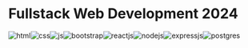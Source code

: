 
# Fullstack Web Development 2024

![html]![css]![js]![bootstrap]![reactjs]![nodejs]![expressjs]![postgres]

<!-- Variable -->
[html]: https://img.shields.io/badge/HTML5-E34F26?style=for-the-badge&logo=html5&logoColor=white
[css]: https://img.shields.io/badge/CSS3-1572B6?style=for-the-badge&logo=css3&logoColor=white
[js]: https://img.shields.io/badge/JavaScript-323330?style=for-the-badge&logo=javascript&logoColor=F7DF1E
[reactjs]: https://img.shields.io/badge/React-20232A?style=for-the-badge&logo=react&logoColor=61DAFB
[bootstrap]: https://img.shields.io/badge/Bootstrap-563D7C?style=for-the-badge&logo=bootstrap&logoColor=white
[expressjs]: https://img.shields.io/badge/Express%20js-000000?style=for-the-badge&logo=express&logoColor=white
[nodejs]: https://img.shields.io/badge/Node%20js-339933?style=for-the-badge&logo=nodedotjs&logoColor=white
[postgres]: https://img.shields.io/badge/PostgreSQL-316192?style=for-the-badge&logo=postgresql&logoColor=white
